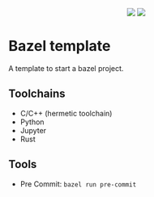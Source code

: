 <p align="center">

<img src=https://github.com/hexdae/template/actions/workflows/linux.yml/badge.svg href=https://github.com/hexdae/template/actions/workflows/linux.yml>
<img src=https://github.com/hexdae/template/actions/workflows/mac.yml/badge.svg href=https://github.com/hexdae/template/actions/workflows/mac.yml>

</p>

# Bazel template

A template to start a bazel project.

## Toolchains

- C/C++ (hermetic toolchain)
- Python
- Jupyter
- Rust

## Tools

- Pre Commit: `bazel run pre-commit`
